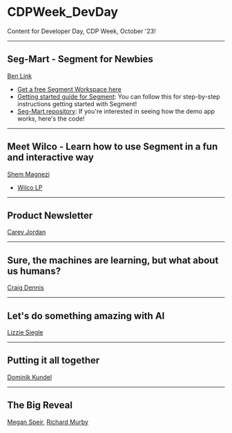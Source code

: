 # CDPWeek_DevDay
Content for Developer Day, CDP Week, October '23!

---

## Seg-Mart - Segment for Newbies
[Ben Link](https://www.linkedin.com/in/benjamindlink/)

- [Get a free Segment Workspace here](https://app.segment.com/signup?utm_source=blink&utm_medium=referral&utm_campaign=all_dvlpr_evergreen-conftalk_20230720&utm_content=create-workspace)
- [Getting started guide for Segment](https://segment.com/docs/getting-started/implementation-guide/): You can follow this for step-by-step instructions getting started with Segment!
- [Seg-Mart repository](https://github.com/LinkBenjamin/Seg-Mart): If you're interested in seeing how the demo app works, here's the code!

---

## Meet Wilco - Learn how to use Segment in a fun and interactive way
[Shem Magnezi](https://www.linkedin.com/in/shem-magnezi/)

- [Wilco LP]()

---

## Product Newsletter
[Carey Jordan](https://www.linkedin.com/in/careyjordan/)

---

## Sure, the machines are learning, but what about us humans?
[Craig Dennis](https://www.linkedin.com/in/craigsdennis/)

---

## Let's do something amazing with AI
[Lizzie Siegle](https://www.linkedin.com/in/elsiegle/)

---

## Putting it all together
[Dominik Kundel](https://www.linkedin.com/in/dkundel/)

---

## The Big Reveal
[Megan Speir](https://www.linkedin.com/in/meganspeir/), [Richard Murby](https://www.linkedin.com/in/murby/)
